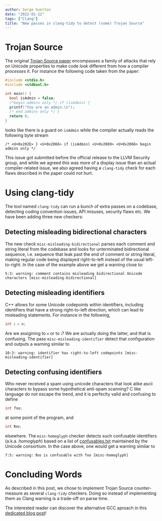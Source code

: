 ```yaml
---
author: Serge Guelton
date: "2022-01-12"
tags: ["Clang"]
title: "New passes in clang-tidy to detect (some) Trojan Source"
---
```


# Trojan Source

The original [Trojan Source paper](https://trojansource.codes/) encompasses a
family of attacks that rely on Unicode properties to make code *look* different
from how a compiler *processes* it. For instance the following code taken from
the paper:

```c
#include <stdio.h>
#include <stdbool.h>

int main() {
  bool isAdmin = false;
  /*‮ } ⁦if (isAdmin)⁩ ⁦begin admins only */
  printf("You are an admin.\n");
  /* end admins only ‮ { ⁦*/
  return 0;
}
```

looks like there is a guard on `isAdmin` while the compiler actually reads the
following byte stream

```
/* <U+0x202E> } <U+0x2066> if (isAdmin) <U+0x2069> <U+0x2066> begin admins only */
```

This issue got submitted before the official release to the LLVM Security group,
and while we agreed this was more of a display issue than an actual
compiler-related issue, we also agreed having a `clang-tidy` check for each
flaws described in the paper could not hurt.

# Using clang-tidy

The tool named `clang-tidy` can run a bunch of extra passes on a codebase,
detecting coding convention issues, API misuses, security flaws etc. We have
been adding three new checkers:

## Detecting misleading bidirectional characters

The new check `misc-misleading-bidirectional` parses each comment and string
literal from the codebase and looks for unterminated bidirectional sequence,
i.e. sequence that leak past the end of comment or string literal, making
regular code being displayed right-to-left instead of the usual left-to-right.
In the case of the example above we get a warning close to:

```
5:3: warning: comment contains misleading bidirectional Unicode characters [misc-misleading-bidirectional]
```

## Detecting misleading identifiers

C++ allows for some Unicode codepoints within identifiers, including identifiers
that have a strong right-to-left direction, which can lead to misleading
statements. For instance in the following,

```c++
int א = ג;
```

Are we assigining to ``א`` or to ``ג``? We are actually doing the latter, and
that is confusing. The pass `misc-misleading-identifier` detect that
configuration and outputs a warning similar to

```
10:3: warning: identifier has right-to-left codepoints [misc-misleading-identifier]
```

## Detecting confusing identifiers

Who never received a spam using unicode characters that look alike ascii
characters to bypass some hypothetical anti-spam scanning? C like language do
not escape the trend, and it is perfeclty valid and confusing to define

```c++
int foo;
```

at some point of the program, and

```c++
int 𝐟oo;
```

elsewhere. The `misc-homoglyph` checker detects such confusable identifiers
(a.k.a. *homoglyph*) based on a list of
[confusables.txt](https://www.unicode.org/Public/security/latest/confusables.txt)
maintained by the Unicode consortium. In the case above, one would get a warning
similar to

```
7:5: warning: 𝐟oo is confusable with foo [misc-homoglyph]
```

# Concluding Words

As described in this post, we chose to implement Trojan Source counter-measure
as several `clang-tidy` checkers. Doing so instead of implementing them as Clang warning
is a trade-off on parse time.

The interested reader can discover the alternative GCC aproach in this
[dedicated blog
post](https://developers.redhat.com/articles/2022/01/12/prevent-trojan-source-attacks-gcc-12)!
